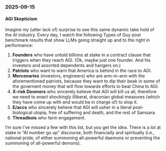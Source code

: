 ### 2025-09-15
#### AGI Skepticism

Imagine my (utter lack of) surprise to see this same dynamic take hold of the AI industry. Every day, I watch the following Types of Guy post benchmark results that show LLMs going straight up and to the right in performance:

1. **Founders** who have untold billions at stake in a contract clause that triggers when they reach AGI. (Ok, maybe just one founder. And his investors and assorted dependents and hangers on.)
2. **Patriots** who want to warn that America is behind in the race to AGI.
3. **Mercenaries** (investors, engineers) who are arm-in-arm with the aforementioned patriots, because they want to dip their beak in some of the governent money that will flow towards efforts to beat China to AGI.
4. **X-risk Doomers** who sincerely believe that AGI will kill us all, therefore we need to enact shockingly illiberal, draconian global measures (which they have come up with and would be in charge of) to stop it.
5. **E/accs** who sincerely believe that AGI will usher in a literal post-biological utopia, free of suffering and death, and the rest of Samsara.
6. **Threadbois** who farm engagement.

I’m sure I’ve missed a few with this list, but you get the idea. There is a _lot_ at stake in “AI number go up” discourse, both financially and spiritually (i.e., national pride, of either summoning all-powerful daemons or preventing the summoning of all-powerful demons).

